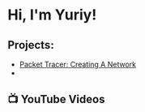 <h1>Hi, I'm Yuriy! 
<h2>Projects:</h2>

- [Packet Tracer: Creating A Network](link)
- 
<h2>📺 YouTube Videos</h2>
